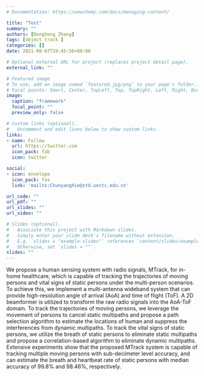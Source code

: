```yaml
---
# Documentation: https://wowchemy.com/docs/managing-content/

title: "Test"
summary: ""
authors: [Dongheng Zhang]
tags: [object track ]
categories: []
date: 2021-08-07T19:45:56+08:00

# Optional external URL for project (replaces project detail page).
external_link: ""

# Featured image
# To use, add an image named `featured.jpg/png` to your page's folder.
# Focal points: Smart, Center, TopLeft, Top, TopRight, Left, Right, BottomLeft, Bottom, BottomRight.
image:
  caption: "framework"
  focal_point: ""
  preview_only: false

# Custom links (optional).
#   Uncomment and edit lines below to show custom links.
links:
- name: Follow
  url: https://twitter.com
  icon_pack: fab
  icon: twitter

social:
- icon: envelope
  icon_pack: fas
  link: 'mailto:ChunyangXie@std.uestc.edu.cn'

url_code: ""
url_pdf: ""
url_slides: ""
url_video: ""

# Slides (optional).
#   Associate this project with Markdown slides.
#   Simply enter your slide deck's filename without extension.
#   E.g. `slides = "example-slides"` references `content/slides/example-slides.md`.
#   Otherwise, set `slides = ""`.
slides: ""
---
```


We propose a human sensing system with radio signals, MTrack, for in-home healthcare, which is capable of tracking the trajectories of moving persons and vital signs of static persons under the multi-person scenarios. To achieve this, we implement a multi-antenna wideband system that can provide high-resolution angle of arrival (AoA) and time of flight (ToF). A 2D beamformer is utilized to transform the raw radio signals into the AoA-ToF domain. To track the trajectories of moving persons, we leverage the movement of persons to cancel static multipaths and propose a path selection algorithm to estimate the locations of human and suppress the interferences from dynamic multipaths. To track the vital signs of static persons, we utilize the breath of static persons to eliminate static multipaths and propose a correlation-based algorithm to eliminate dynamic multipaths. Extensive experiments show that the proposed MTrack system is capable of tracking multiple moving persons with sub-decimeter level accuracy, and can estimate the breath and heartbeat rate of static persons with median accuracy of 99.8% and 98.46%, respectively.
